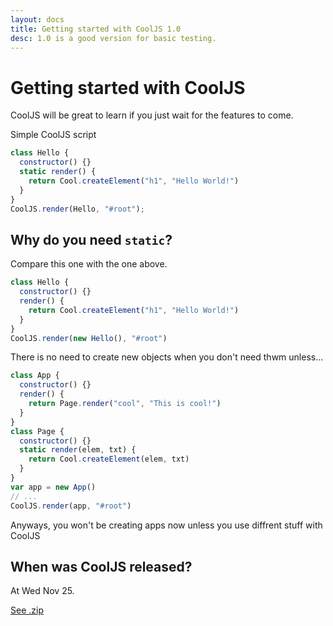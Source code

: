 ```yaml
---
layout: docs
title: Getting started with CoolJS 1.0
desc: 1.0 is a good version for basic testing.
---
```


# Getting started with CoolJS

CoolJS will be great to learn if you just wait for the features to come.

Simple CoolJS script

```javascript
class Hello {
  constructor() {}
  static render() {
    return Cool.createElement("h1", "Hello World!")
  }
}
CoolJS.render(Hello, "#root");
```

## Why do you need `static`?

Compare this one with the one above.

```javascript
class Hello {
  constructor() {}
  render() {
    return Cool.createElement("h1", "Hello World!")
  }
}
CoolJS.render(new Hello(), "#root")
```

There is no need to create new objects when you don't need thwm unless...

```javascript
class App {
  constructor() {}
  render() {
    return Page.render("cool", "This is cool!")
  }
}
class Page {
  constructor() {}
  static render(elem, txt) {
    return Cool.createElement(elem, txt)
  }
}
var app = new App()
// ...
CoolJS.render(app, "#root")
```

Anyways, you won't be creating apps now unless you use diffrent stuff with CoolJS

## When was CoolJS released?

At Wed Nov 25.

[See .zip](docs.zip)

